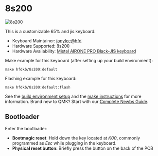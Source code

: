 # 8s200

![8s200](https://imgur.com/gallery/airone-pro-mBx46Fm#l50MY40)

This is a customizable 65% and jis keyboard.

* Keyboard Maintainer: [jonylee@hfd](https://github.com/jonylee1986)
* Hardware Supported: 8s200
* Hardware Availability: [Mistel AIRONE PRO Black-JIS keyboard](https://mistelkeyboard.com/products/2a25e7752bf9a3d8e66548816250028a)

Make example for this keyboard (after setting up your build environment):

    make hfdkb/8s200:default

Flashing example for this keyboard:

    make hfdkb/8s200:default:flash


See the [build environment setup](https://docs.qmk.fm/#/getting_started_build_tools) and the [make instructions](https://docs.qmk.fm/#/getting_started_make_guide) for more information. Brand new to QMK? Start with our [Complete Newbs Guide](https://docs.qmk.fm/#/newbs).

## Bootloader

Enter the bootloader:

* **Bootmagic reset**: Hold down the key located at *K00*, commonly programmed as *Esc* while plugging in the keyboard.
* **Physical reset button**: Briefly press the button on the back of the PCB
